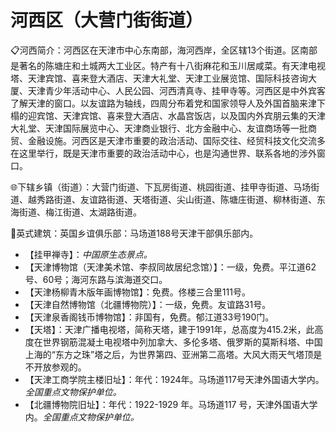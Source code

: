 # 河西区（大营门街街道）  
📋河西简介：河西区在天津市中心东南部，海河西岸，全区辖13个街道。区南部是著名的陈塘庄和土城两大工业区。特产有十八街麻花和玉川居咸菜。有天津电视塔、天津宾馆、喜来登大酒店、天津大礼堂、天津工业展览馆、国际科技咨询大厦、天津青少年活动中心、人民公园、河西清真寺、挂甲寺等。河西区是中外宾客了解天津的窗口。以友谊路为轴线，四周分布着党和国家领导人及外国首脑来津下榻的迎宾馆、天津宾馆、喜来登大酒店、水晶宫饭店，以及国内外宾朋云集的天津大礼堂、天津国际展览中心、天津商业银行、北方金融中心、友谊商场等一批商贸、金融设施。河西区是天津市重要的政治活动、国际交往、经贸科技文化交流多在这里举行，既是天津市重要的政治活动中心，也是沟通世界、联系各地的涉外窗口。   
  
🌐下辖乡镇（街道）：大营门街道、下瓦房街道、桃园街道、挂甲寺街道、马场街道、越秀路街道、友谊路街道、天塔街道、尖山街道、陈塘庄街道、柳林街道、东海街道、梅江街道、太湖路街道。    

🏢英式建筑：英国乡谊俱乐部：马场道188号天津干部俱乐部内。   
  
* 【挂甲禅寺】：*中国原生态景点。*  
* 【天津博物馆（天津美术馆、李叔同故居纪念馆）】：一级，免费。平江道62号、60号；海河东路与滨海道交口。   
* 【天津杨柳青木版年画博物馆】：免费。佟楼三合里111号。   
* 【天津自然博物馆（北疆博物院）】：一级，免费。友谊路31号。   
* 【天津泉香阁钱币博物馆】：非国有，免费。郁江道33号190门。   
* 【天塔】：天津广播电视塔，简称天塔，建于1991年，总高度为415.2米，此高度在世界钢筋混凝土电视塔中列加拿大、多伦多塔、俄罗斯的莫斯科塔、中国上海的“东方之珠”塔之后，为世界第四、亚洲第二高塔。大风大雨天气塔顶是不开放参观的。   
* 【天津工商学院主楼旧址】：年代：1924年。马场道117号天津外国语大学内。*全国重点文物保护单位。*  
* 【北疆博物院旧址】：年代：1922-1929 年。马场道117 号，天津外国语大学内。*全国重点文物保护单位。*  
